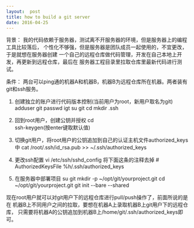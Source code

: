 ```yaml
---
layout:  post
title: how to build a git server
date: 2016-04-25
---
```

背景：
  我的代码依赖于服务器，测试离不开服务器的环境，但是服务器上的编程工具比较落后，
  个性化不够强，但是服务器是团队成员一起使用的，不宜更改，于是就想在服务器创建
  一个自己的远程仓库做代码管理，开发在自己本地上开发，再更新到远程仓库，最后在
  服务器工程目录里拉取仓库里最新代码进行测试。

条件：
  两台可以ping通的机器A和机器B，机器B为远程仓库所在机器。两者装有git和ssh服务。

1. 创建独立的账户进行代码版本控制(当前用户为root，新用户取名为git)
  adduser git
  passwd igt
  su git
  cd
  mkdir .ssh

2. 回到root用户，创建公钥并授权
  cd  
  ssh-keygen(按enter键取默认值)

3. 切换git用户，将root用户的公钥追加到自己的认证主机文件authorized_keys中
  cat /root/.ssh/id_rsa.pub >> ~/.ssh/authorized_keys

4. 更改ssh配置
  vi /etc/ssh/sshd_config  将下面这条的注释去掉
  \# AuthorizedKeysFile      %h/.ssh/authorized_keys

5. 在服务器中部署项目
  su git
  mkdir -p ~/opt/git/yourproject.git
  cd ~/opt/git/yourproject.git
  git init --bare --shared

现在root用户就可以对git用户下的远程仓库进行pull/push操作了，前面所说的是在
机器B上不同用户之间的拉取，要想在机器A上录取机器B上git用户下的远程仓库，
只需要将机器A的公钥追加到机器B上/home/git/.ssh/authorized_keys即可。
